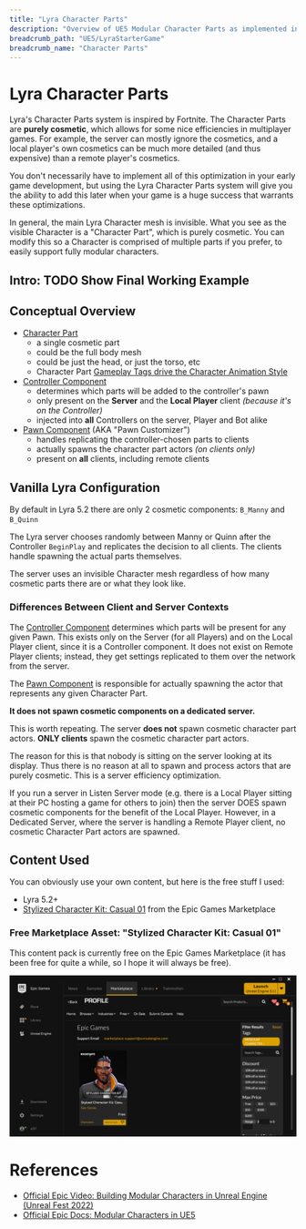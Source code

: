 ```yaml
---
title: "Lyra Character Parts"
description: "Overview of UE5 Modular Character Parts as implemented in Lyra Starter Game"
breadcrumb_path: "UE5/LyraStarterGame"
breadcrumb_name: "Character Parts"
---
```


# Lyra Character Parts

Lyra's Character Parts system is inspired by Fortnite.
The Character Parts are **purely cosmetic**, which allows for some nice efficiencies
in multiplayer games.  For example, the server can mostly ignore the cosmetics, and a local player's
own cosmetics can be much more detailed (and thus expensive) than a remote player's cosmetics.

You don't necessarily have to implement all of this optimization in your early game development,
but using the Lyra Character Parts system will give you the ability to add this later when your
game is a huge success that warrants these optimizations.

In general, the main Lyra Character mesh is invisible.
What you see as the visible Character is a "Character Part", which is purely cosmetic.
You can modify this so a Character is comprised of multiple parts if you prefer,
to easily support fully modular characters.


## Intro: TODO Show Final Working Example



## Conceptual Overview

- [Character Part](./CharacterPart)
  - a single cosmetic part
  - could be the full body mesh
  - could be just the head, or just the torso, etc
  - Character Part [Gameplay Tags drive the Character Animation Style](./CharacterPart#Animation)
- [Controller Component](./ControllerComponent)
  - determines which parts will be added to the controller's pawn
  - only present on the **Server** and the **Local Player** client *(because it's on the Controller)*
  - injected into **all** Controllers on the server, Player and Bot alike
- [Pawn Component](./PawnComponent) (AKA "Pawn Customizer")
  - handles replicating the controller-chosen parts to clients
  - actually spawns the character part actors *(on clients only)*
  - present on **all** clients, including remote clients


## Vanilla Lyra Configuration

By default in Lyra 5.2 there are only 2 cosmetic components: `B_Manny` and `B_Quinn`

The Lyra server chooses randomly between Manny or Quinn
after the Controller `BeginPlay` and replicates the decision to all clients.
The clients handle spawning the actual parts themselves.

The server uses an invisible Character mesh regardless of
how many cosmetic parts there are or what they look like.


### Differences Between Client and Server Contexts

The [Controller Component](./ControllerComponent) determines which parts will be present
for any given Pawn.  This exists only on the Server (for all Players)
and on the Local Player client, since it is a Controller component.
It does not exist on Remote Player clients; instead, they get settings replicated
to them over the network from the server.

The [Pawn Component](./PawnComponent) is responsible for actually spawning the actor
that represents any given Character Part.

**It does not spawn cosmetic components on a dedicated server.**

This is worth repeating.
The server **does not** spawn cosmetic character part actors.
**ONLY clients** spawn the cosmetic character part actors.

The reason for this is that nobody is sitting on the server looking at its display.
Thus there is no reason at all to spawn and process actors that are purely cosmetic.
This is a server efficiency optimization.

If you run a server in Listen Server mode (e.g. there is a Local Player sitting at their
PC hosting a game for others to join) then the server DOES spawn cosmetic components
for the benefit of the Local Player.
However, in a Dedicated Server, where the server is handling a Remote Player client,
no cosmetic Character Part actors are spawned.


## Content Used

You can obviously use your own content, but here is the free stuff I used:

- Lyra 5.2+
- [Stylized Character Kit: Casual 01](https://www.unrealengine.com/marketplace/en-US/product/stylized-male-character-kit-casual) from the Epic Games Marketplace


### Free Marketplace Asset: "Stylized Character Kit: Casual 01"

This content pack is currently free on the Epic Games Marketplace (it has been free for quite a while, so I hope
it will always be free).

[![Free Modular Character on Epic Games Marketplace](./screenshots/EGMP-ModularCharacter.png)](https://www.unrealengine.com/marketplace/en-US/product/stylized-male-character-kit-casual)


# References

- [Official Epic Video: Building Modular Characters in Unreal Engine (Unreal Fest 2022)](https://youtu.be/7IUpa3Pxqug)
- [Official Epic Docs: Modular Characters in UE5](https://docs.unrealengine.com/5.0/en-US/modular-characters-in-unreal-engine/)

